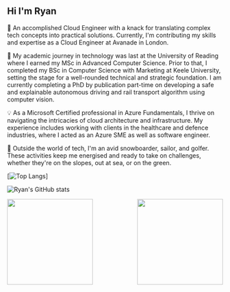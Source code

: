 ## Hi I'm Ryan

👋 An accomplished Cloud Engineer with a knack for translating complex tech concepts into practical solutions. Currently, I'm contributing my skills and expertise as a Cloud Engineer at Avanade in London.

🚀 My academic journey in technology was last at the University of Reading where I earned my MSc in Advanced Computer Science. Prior to that, I completed my BSc in Computer Science with Marketing at Keele University, setting the stage for a well-rounded technical and strategic foundation. I am currently completing a PhD by publication part-time on developing a safe and explainable autonomous driving and rail transport algorithm using computer vision.

💡 As a Microsoft Certified professional in Azure Fundamentals, I thrive on navigating the intricacies of cloud architecture and infrastructure. My experience includes working with clients in the healthcare and defence industries, where I acted as an Azure SME as well as software engineer.

🌟 Outside the world of tech, I'm an avid snowboarder, sailor, and golfer. These activities keep me energised and ready to take on challenges, whether they're on the slopes, out at sea, or on the green.

[![Top Langs](https://github-readme-stats.vercel.app/api/top-langs/?username=ryanrasi)]

![Ryan's GitHub stats](https://github-readme-stats.vercel.app/api?username=ryanrasi&count_private=true&show_icons=true&theme=gruvbox_light)

[linkedin]: https://www.linkedin.com/in/ryan-rasi/
[website]: https://www.ryanrasi.com

<a>
  <img height=200 align="left" src="https://github-readme-stats.vercel.app/api?username=ryanrasi&count_private=true&show_icons=true&theme=gruvbox_light" />
</a>
<a href="https://github.com/anuraghazra/convoychat">
  <img height=200 align="right" src="https://github-readme-stats.vercel.app/api/top-langs/?username=ryanrasi&layout=compact&theme=gruvbox_light&langs_count=8&card_width=320" />
</a>